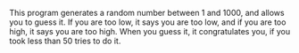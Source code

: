 This program generates a random number between 1 and 1000, and allows you to guess it. If you are too low, it says you are too low, and if you are too high, it says you are too high. When you guess it, it congratulates you, if you took less than 50 tries to do it. 